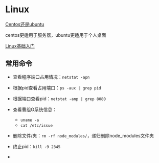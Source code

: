 # Linux

[Centos还是ubuntu](https://www.linuxprobe.com/ubuntu-comparison-centos.html)

centos更适用于服务器，ubuntu更适用于个人桌面

[Linux基础入门](https://www.lanqiao.cn/courses/1)

## 常用命令

- 查看程序端口占用情况：`netstat -apn`

- 根据pid查看占用端口：`ps -aux | grep pid`
- 根据端口查看pid：`netstat -anp | grep 8080`
- 查看曹组O系统信息：
  - `uname -a`
  - `cat /etc/issue`
- 删除文件/夹：`rm -rf node_modules/`，递归删除node_modules文件夹
- 终止pid：`kill -9 2345`
- 





